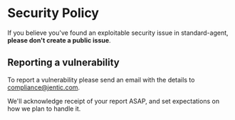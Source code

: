 # Security Policy

If you believe you've found an exploitable security issue in standard-agent,
**please don't create a public issue**.

## Reporting a vulnerability

To report a vulnerability please send an email with the details to [compliance@jentic.com](mailto:compliance@jentic.com).

We'll acknowledge receipt of your report ASAP, and set expectations on how we plan to handle it.